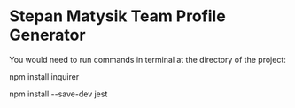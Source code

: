 # Stepan Matysik Team Profile Generator

You would need to run commands in terminal at the directory of the project:

npm install inquirer

npm install --save-dev jest

